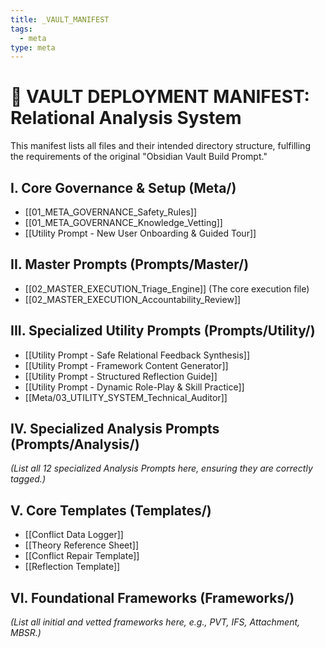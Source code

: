 ```yaml
---
title: _VAULT_MANIFEST
tags:
  - meta
type: meta
---
```


<!-- @format -->

# 📂 VAULT DEPLOYMENT MANIFEST: Relational Analysis System

This manifest lists all files and their intended directory structure, fulfilling the
requirements of the original "Obsidian Vault Build Prompt."

## I. Core Governance & Setup (Meta/)

- [[01_META_GOVERNANCE_Safety_Rules]]
- [[01_META_GOVERNANCE_Knowledge_Vetting]]
- [[Utility Prompt - New User Onboarding & Guided Tour]]

## II. Master Prompts (Prompts/Master/)

- [[02_MASTER_EXECUTION_Triage_Engine]] (The core execution file)
- [[02_MASTER_EXECUTION_Accountability_Review]]

## III. Specialized Utility Prompts (Prompts/Utility/)

- [[Utility Prompt - Safe Relational Feedback Synthesis]]
- [[Utility Prompt - Framework Content Generator]]
- [[Utility Prompt - Structured Reflection Guide]]
- [[Utility Prompt - Dynamic Role-Play & Skill Practice]]
- [[Meta/03_UTILITY_SYSTEM_Technical_Auditor]]

## IV. Specialized Analysis Prompts (Prompts/Analysis/)

_(List all 12 specialized Analysis Prompts here, ensuring they are correctly tagged.)_

## V. Core Templates (Templates/)

- [[Conflict Data Logger]]
- [[Theory Reference Sheet]]
- [[Conflict Repair Template]]
- [[Reflection Template]]

## VI. Foundational Frameworks (Frameworks/)

_(List all initial and vetted frameworks here, e.g., PVT, IFS, Attachment, MBSR.)_
